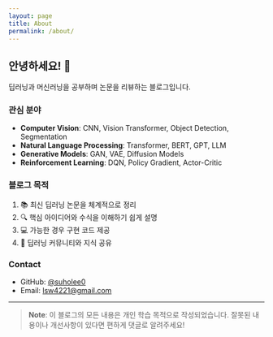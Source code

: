 ```yaml
---
layout: page
title: About
permalink: /about/
---
```


## 안녕하세요! 👋

딥러닝과 머신러닝을 공부하며 논문을 리뷰하는 블로그입니다.

### 관심 분야

- **Computer Vision**: CNN, Vision Transformer, Object Detection, Segmentation
- **Natural Language Processing**: Transformer, BERT, GPT, LLM
- **Generative Models**: GAN, VAE, Diffusion Models
- **Reinforcement Learning**: DQN, Policy Gradient, Actor-Critic

### 블로그 목적

1. 📚 최신 딥러닝 논문을 체계적으로 정리
2. 🔍 핵심 아이디어와 수식을 이해하기 쉽게 설명
3. 💻 가능한 경우 구현 코드 제공
4. 🤝 딥러닝 커뮤니티와 지식 공유

### Contact

- GitHub: [@suholee0](https://github.com/suholee0)
- Email: lsw4221@gmail.com

---

> **Note**: 이 블로그의 모든 내용은 개인 학습 목적으로 작성되었습니다.
> 잘못된 내용이나 개선사항이 있다면 편하게 댓글로 알려주세요!